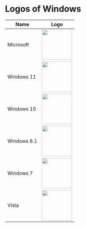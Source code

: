 # Logos of Windows

Name|Logo
--|--
Microsoft|<img src="https://user-images.githubusercontent.com/69227436/236678132-31ce2f0a-d63a-4fcd-8de8-7be6a523ac16.png" width="100px"> 
Windows 11|<img src="https://user-images.githubusercontent.com/69227436/236678138-128f06d2-a3dc-4ffc-ac84-b377e693c4a8.png" width="100px"> 
Windows 10|<img src="https://user-images.githubusercontent.com/69227436/236678142-55fcdc31-72a0-465f-b1ad-51fa67ac7b47.png" width="100px">
Windows 8.1|<img src="https://user-images.githubusercontent.com/69227436/236678147-964beef3-e310-400b-ab6a-422572442e2e.png" width="100px">
Windows 7|<img src="https://user-images.githubusercontent.com/69227436/236678151-c3b6afc1-0896-4611-afd3-1bd570639905.png" width="100px">
Vista|<img src="https://user-images.githubusercontent.com/69227436/236678153-d8aec661-0ebc-41ed-af69-113f287ae433.png" width="100px">
